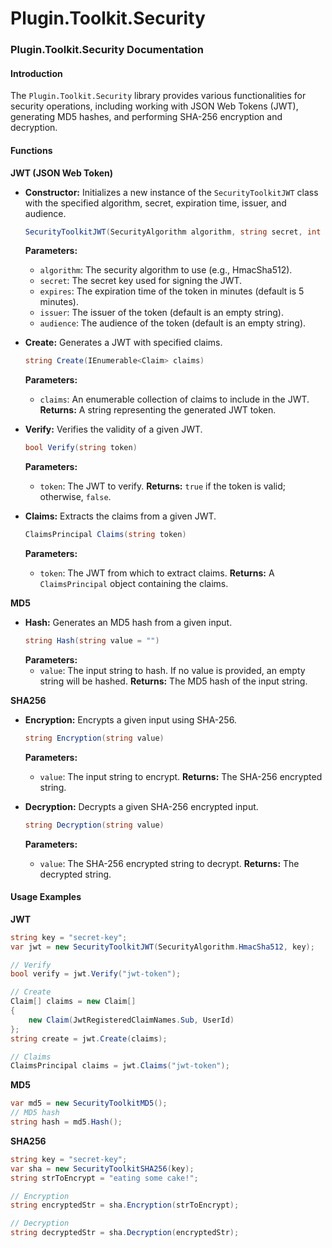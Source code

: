# Plugin.Toolkit.Security

### Plugin.Toolkit.Security Documentation

#### Introduction
The `Plugin.Toolkit.Security` library provides various functionalities for security operations, including working with JSON Web Tokens (JWT), generating MD5 hashes, and performing SHA-256 encryption and decryption.

#### Functions

**JWT (JSON Web Token)**
   - **Constructor:** Initializes a new instance of the `SecurityToolkitJWT` class with the specified algorithm, secret, expiration time, issuer, and audience.
     ```csharp
     SecurityToolkitJWT(SecurityAlgorithm algorithm, string secret, int expires = 5, string issuer = "", string audience = "")
     ```
     **Parameters:**
     - `algorithm`: The security algorithm to use (e.g., HmacSha512).
     - `secret`: The secret key used for signing the JWT.
     - `expires`: The expiration time of the token in minutes (default is 5 minutes).
     - `issuer`: The issuer of the token (default is an empty string).
     - `audience`: The audience of the token (default is an empty string).

   - **Create:** Generates a JWT with specified claims.
     ```csharp
     string Create(IEnumerable<Claim> claims)
     ```
     **Parameters:**
     - `claims`: An enumerable collection of claims to include in the JWT.
     **Returns:** A string representing the generated JWT token.

   - **Verify:** Verifies the validity of a given JWT.
     ```csharp
     bool Verify(string token)
     ```
     **Parameters:**
     - `token`: The JWT to verify.
     **Returns:** `true` if the token is valid; otherwise, `false`.

   - **Claims:** Extracts the claims from a given JWT.
     ```csharp
     ClaimsPrincipal Claims(string token)
     ```
     **Parameters:**
     - `token`: The JWT from which to extract claims.
     **Returns:** A `ClaimsPrincipal` object containing the claims.

**MD5**
   - **Hash:** Generates an MD5 hash from a given input.
     ```csharp
     string Hash(string value = "")
     ```
     **Parameters:**
     - `value`: The input string to hash. If no value is provided, an empty string will be hashed.
     **Returns:** The MD5 hash of the input string.

**SHA256**
   - **Encryption:** Encrypts a given input using SHA-256.
     ```csharp
     string Encryption(string value)
     ```
     **Parameters:**
     - `value`: The input string to encrypt.
     **Returns:** The SHA-256 encrypted string.

   - **Decryption:** Decrypts a given SHA-256 encrypted input.
     ```csharp
     string Decryption(string value)
     ```
     **Parameters:**
     - `value`: The SHA-256 encrypted string to decrypt.
     **Returns:** The decrypted string.

#### Usage Examples

**JWT**
```csharp
string key = "secret-key";
var jwt = new SecurityToolkitJWT(SecurityAlgorithm.HmacSha512, key);

// Verify
bool verify = jwt.Verify("jwt-token");

// Create
Claim[] claims = new Claim[]
{
    new Claim(JwtRegisteredClaimNames.Sub, UserId)
};
string create = jwt.Create(claims);

// Claims
ClaimsPrincipal claims = jwt.Claims("jwt-token");
```

**MD5**
```csharp
var md5 = new SecurityToolkitMD5();
// MD5 hash
string hash = md5.Hash();
```

**SHA256**
```csharp
string key = "secret-key";
var sha = new SecurityToolkitSHA256(key);
string strToEncrypt = "eating some cake!";

// Encryption
string encryptedStr = sha.Encryption(strToEncrypt);

// Decryption
string decryptedStr = sha.Decryption(encryptedStr);
```